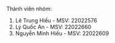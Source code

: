 Thành viên nhóm:
1) Lê Trung Hiếu - MSV: 22022576
2) Lý Quốc An - MSV: 22022660
3) Nguyễn Minh Hiếu - MSV: 22022609
